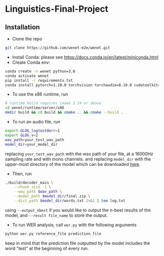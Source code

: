 # Linguistics-Final-Project

## Installation

- Clone the repo
``` sh
git clone https://github.com/wenet-e2e/wenet.git
```

- Install Conda: please see https://docs.conda.io/en/latest/miniconda.html
- Create Conda env:

``` sh
conda create -n wenet python=3.8
conda activate wenet
pip install -r requirements.txt
conda install pytorch=1.10.0 torchvision torchaudio=0.10.0 cudatoolkit=11.1 -c pytorch -c conda-forge
```

- To use the x86 runtime, run

``` sh
# runtime build requires cmake 3.14 or above
cd wenet/runtime/server/x86
mkdir build && cd build && cmake .. && cmake --build .
```

- To run an audio file, run

```sh
export GLOG_logtostderr=1
export GLOG_v=2
wav_path=your_test_wav_path
model_dir=your_model_dir
```

replacing `your_test_wav_path` with the wav path of your file, at a 16000Hz sampling rate and with mono channels.
and replacing `model_dir` with the upper-most directory of the model which can be downloaded [here](http://mobvoi-speech-public.ufile.ucloud.cn/public/wenet/gigaspeech/20210728_u2pp_conformer_server.tar.gz).

- Then, run 

```sh
./build/decoder_main \
    --chunk_size -1 \
    --wav_path $wav_path \
    --model_path $model_dir/final.zip \
    --dict_path $model_dir/words.txt 2>&1 | tee log.txt
```

using `--output_nbest` if you would like to output the n-best results of the model, and `--result file_name` to store the output.

- To run WER analysis, call `wer.py` with the following arguments

```sh
python wer.py reference_file prediction_file
```

keep in mind that the prediction file outputted by the model includes the word "test" at the beginning of every run.

